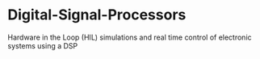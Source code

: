 # Digital-Signal-Processors
Hardware in the Loop (HIL) simulations and real time control of electronic systems using a DSP
